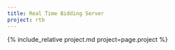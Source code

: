 ```yaml
---
title: Real Time Bidding Server
project: rtb
---
```

{% include_relative project.md project=page.project %}